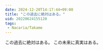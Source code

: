 ```yaml
---
date: 2024-12-20T14:17:44+09:00
title: "この過去に絶対はある。"
uid: 20220624155120
tags:
 - Nacaria/Takame
---
```


この過去に絶対はある。
この未来に真実はある。